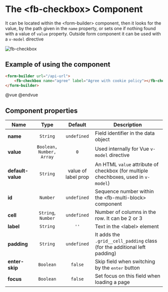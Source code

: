 # The &lt;fb-checkbox&gt; Component

It can be located within the &lt;form-builder&gt; component, then it looks for the value, by the path given in the `name` property, or sets one if nothing found with a value of `value` property. Outside form component it can be used with a `v-model` directive

![fb-checkbox](https://storage.googleapis.com/static.awes.io/docs/fb-checkbox.png)


## Example of using the component

```html
<form-builder url="/api-url">
    <fb-checkbox name="agree" label="Agree with cookie policy"></fb-checkbox>
</form-builder>
```
@vue
<form-builder url="/api-url">
    <fb-checkbox name="agree" label="Agree with cookie policy"></fb-checkbox>
</form-builder>
@endvue


## Component properties

| Name                | Type               | Default             | Description                                       |
|---------------------|:------------------:|:-------------------:|---------------------------------------------------|
| **name**            | `String`           | `undefined`         | Field identifier in the data object               |
| **value**           | `Boolean, Number, Array` | `0`           | Used internally for Vue `v-model` directive       |
| **default-value**   | `String`           | value of label prop | An HTML `value` attribute of checkbox (for multiple chechboxes, used in `v-model`) |
| **id**              | `Number`           | `undefined`         | Sequence number within the &lt;fb-multi-block&gt; component |
| **cell**            | `String`, `Number` | `undefined`         | Number of columns in the row. It can be 2 or 3    |
| **label**           | `String`           | `''`                | Text in the &lt;label&gt; element                 |
| **padding**         | `String`           | `undefined`         | It adds the `.grid__cell_padding` class (for the additional left padding) |
| **enter-skip**      | `Boolean`          | `false`             | Skip field when switching by the <kbd>enter</kbd> button |
| **focus**           | `Boolean`          | `false`             | Set focus on this field when loading a page       |
